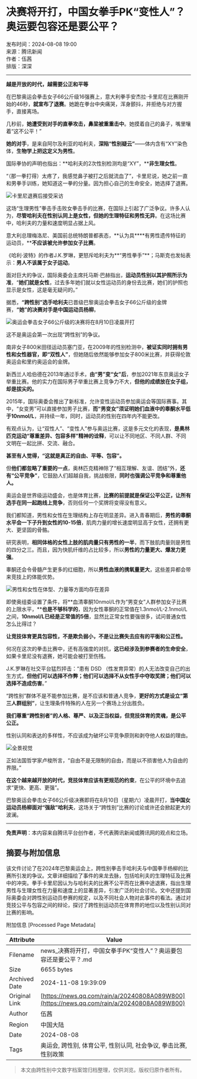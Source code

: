 # 决赛将开打，中国女拳手PK“变性人”？奥运要包容还是要公平？

发布时间：2024-08-08 19:00  
来源：腾讯新闻  
作者：伍茜  
排版：深深  

---

**越是开放的时代，越需要公正和平等**

在巴黎奥运会拳击女子66公斤级16强赛上，意大利拳手安杰拉·卡里尼在比赛刚开始的46秒，**就宣布了退赛**。她跪在拳台中央痛哭，浑身颤抖，并拒绝与对方握手，直接离场。

几秒前，**她遭受到对手的直拳攻击，鼻梁被重重击中**。她摸着自己的鼻子，嘴里嚷着“这不公平！”

**她的对手**，是来自阿尔及利亚的哈利夫，**深陷“性别疑云”**——体内含有“XY”染色体，**生物学上把这定义为男性**。

国际拳协的声明也指出：**哈利夫的2次性别检测均是“XY”，****非生理女性**。

“（那一拳打得）太疼了，我感觉鼻子被打之后就流血了”，卡里尼说，她之前一直和男拳手训练，她知道这一拳的分量。因为担心自己的生命安全，她选择了退赛。

![卡里尼退赛后接受采访](https://inews.gtimg.com/newsapp_bt/0/1012205723968_6694/0)

这场“生理男性”拳击手击败女拳击手的比赛，在国际上引起了广泛争议。许多人认为，**尽管哈利夫在性别认同上是女性，但她的生理特征和男性无异**。在这场比赛中，哈利夫的力量和速度明显占据上风。

意大利总理梅洛尼、美国前总统特朗普都表态，**认为具****有男性遗传特征的运动员，****不应该被允许参加女子比赛**。

《哈利·波特》的作者J.K.罗琳，更怒斥哈利夫为**“男性拳手”**；马斯克也发帖表示：**男人不该属于女子运动**。

面对巨大的争议，国际奥委会主席托马斯·巴赫指出，**运动员性别以其护照所示为准**，“**她们就是女性**，过去多年她们就以女性运动员的身份去比赛，她们的护照也显示是女性，这是毫无疑问的。”

据悉，**“跨性别”选手哈利夫**已晋级巴黎奥运会拳击女子66公斤级的金牌赛，**“她”的决赛对手是中国运动员杨柳**。

![奥运会拳击女子66公斤级的决赛将在8月10日凌晨开打](https://inews.gtimg.com/newsapp_ls/0/12597139796/0)

这不是奥运会第一次出现“跨性别”的争议。

南非女子800米田径运动员塞门亚，在2009年的性别检测中，**被证实同时拥有男性和女性器官，即“双性人”**，但她随后依然能够参加女子800米比赛，并获得伦敦奥运会和里约奥运会的金牌。

新西兰人哈伯德在2013年通过手术，**由“男”变“女”后**，参加2021年东京奥运女子举重比赛。他的实力在国际男子举重比赛上竞争力不大，**但他的成绩放在女子组，却是拔尖的。**

2015年，国际奥委会推出了新标准，允许变性运动员参加奥运会等国际赛事。其中，“女变男”可以直接参加男子比赛，**而“男变女”须证明她们血液中的睾酮水平低于10nmol/L**，并持续一年，同时，运动员的性别在四年内不能更改。

有观点认为，让“双性人”、“变性人”参与奥运比赛，这是多元文化的表现，**是奥林匹克运动“尊重差异、包容多样”精神的诠释**，可以让不同地区、不同人群、不同文明在一起比拼、交流、融合。

**甚至有人觉得，“这就是真正的自由、平等、包容”。**

但**他们都忽略了重要的一点**，奥林匹克精神除了“相互理解、友谊、团结”外，**还有“公平竞争”**，它鼓励人们超越自我，挑战极限，**同时也强调公平竞争和尊重他人。**

奥运会是世界级运动盛会，也是体育比赛，**比赛的前提就是保证公平公正，让所有选手在同一起跑线上竞争**，否则任何一个奖牌将变得没有意义。

我们都知道，男性和女性在生理结构上存在明显差异。进入青春期后，**男性的睾酮水平会一下子升到女性的10-15倍**，肌肉力量的增长速度明显高于女性，还拥有更大、更坚固的骨骼。

研究表明，**相同体格的女性上肢的肌肉量只有男性的一半**，而下肢肌肉量则是男性的四分之三。而且，因为快肌纤维的占比较多，所以**男性的力量更大、爆发力更强**。

睾酮还会令骨髓产生更多的红细胞，所以**男性血液的携氧量更大**，这些差异都会带来竞技上的体能优势。

![男性和女性在体型、力量等方面均存在差异](https://www.123rf.com)

即使奥组委设置了条件，将**血清睾酮10nmol/L作为“男变女”人群参加女子比赛的上限水平，****也是不够科学的**，因为女性睾酮的正常值在1.3nmol/L-2.1nmol/L之间，**10nmol/L已经是正常值的5倍**，显然比正常女性要强很多，试问普通女性怎么比得过？

**让竞技体育更具包容性，不是欺负弱小，不是让比赛失去应有的平衡和公正性。**

何况在这次的拳击比赛中，还有高强度的对抗，**这已经涉及到参赛者的生命安全**，如果卡里尼没有退赛，她可能会被打至伤残。

J.K.罗琳在社交平台猛烈抨击：“患有 DSD （性发育异常）的人无法改变自己的出生方式，**但他们可以选择不作弊；他们可以选择不从女性手中夺取奖牌；他们可以选择不造成伤害**。”

“跨性别”群体不是不能参加比赛，是不应该和普通人竞争，**更好的方式是设立“第三人群组别”**，让生理条件特殊的人在另一个赛场上分出胜负。

**我们尊重“跨性别者”的人格、尊严、以及正当权益，但竞技体育的灵魂，是公平公正。**

性别认同和表达的多样性，不应该成为破坏公平竞争原则和剥夺他人权益的理由。

![全景视觉](https://www.panjingw.com)

正如法国哲学家卢梭所言，“自由不是无限制的自由，而是以不损害他人为自由的界限。”

**在这个越来越开放的时代，竞技体育应该有更规范的约束**，在公平的环境中去追求“更快、更高、更强”。

巴黎奥运会拳击女子66公斤级决赛即将在8月10日（星期六）凌晨开打，**当中国女运动员杨柳面对“强敌”哈利夫**，这场关于“跨性别”比赛的讨论或许还会掀起更大的波澜。

---

**免责声明**：本内容来自腾讯平台创作者，不代表腾讯新闻或腾讯网的观点和立场。

## 摘要与附加信息

<!-- tcd_abstract -->
该文件讨论了在2024年巴黎奥运会上，跨性别拳击手哈利夫与中国拳手杨柳的比赛所引发的争议。文章详细描绘了事件的来龙去脉，包括哈利夫的生理特征及比赛中的冲突。拳手卡里尼因认为与哈利夫的比赛不公平而在比赛中途退赛，指出生理男性与生理女性在力量和速度上的显著差异，引发广泛的社会讨论。文中还提到国际奥委会对跨性别运动员参赛的规定，以及不同社会人物对此事件的看法。通过对竞技公平与包容之间的辩论，探讨了跨性别运动员在体育界的地位以及性别认同对比赛的影响。
<!-- tcd_abstract_end -->

附加信息 [Processed Page Metadata]

| Attribute       | Value                                  |
|-----------------|----------------------------------------|
| Filename        | news_决赛将开打，中国女拳手PK“变性人”？奥运要包容还是要公平？.md                             |
| Size            | 6655 bytes                           |
| Archived Date   | 2024-11-08 19:39:09                             |
| Original Link   | [https://news.qq.com/rain/a/20240808A089W800](https://news.qq.com/rain/a/20240808A089W800)                       |
| Author          | 伍茜                               |
| Region          | 中国大陆                               |
| Date            | 2024-08-08                                 |
| Tags            | 奥运会, 跨性别, 体育公平, 性别认同, 社会争议, 拳击比赛, 性别政策                                 |
>
> 本文由跨性别中文数字档案馆归档整理，仅供浏览。版权归原作者所有。
>